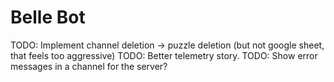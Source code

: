 # Belle Bot

TODO: Implement channel deletion -> puzzle deletion (but not google sheet, that feels too aggressive)
TODO: Better telemetry story.
TODO: Show error messages in a channel for the server?
